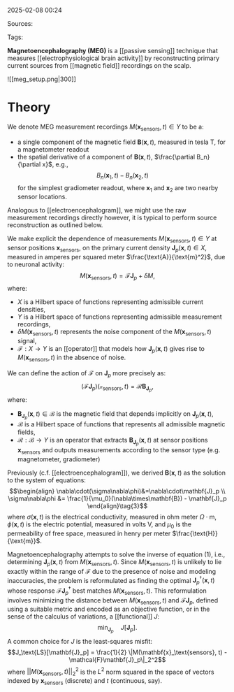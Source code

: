 2025-02-08 00:24

Sources: 

Tags:

**Magnetoencephalography (MEG)** is a [[passive sensing]] technique that measures [[electrophysiological brain activity]] by reconstructing primary current sources from [[magnetic field]] recordings on the scalp.

![[meg_setup.png|300]]
# Theory

We denote MEG measurement recordings $M(\mathbf{x}_\text{sensors}, t) \in Y$ to be a:
- a single component of the magnetic field $\mathbf{B}(\mathbf{x},t)$, measured in tesla $\text{T}$, for a magnetometer readout
- the spatial derivative of a component of $\mathbf{B}(\mathbf{x},t)$, $\frac{\partial B_n}{\partial x}$, e.g., $$B_n(\mathbf{x}_1,t)-B_n(\mathbf{x}_2,t)$$ for the simplest gradiometer readout, where $\mathbf{x}_1$ and $\mathbf{x}_2$ are two nearby sensor locations.

Analogous to [[electroencephalogram]], we might use the raw measurement recordings directly however, it is typical to perform source reconstruction as outlined below. 

We make explicit the dependence of measurements $M(\mathbf{x}_\text{sensors}, t) \in Y$ at sensor positions $\mathbf{x}_\text{sensors}$, on the primary current density $\mathbf{J}_p(\mathbf{x},t) \in X$, measured in amperes per squared meter $\frac{\text{A}}{\text{m}^2}$, due to neuronal activity: $$M(\mathbf{x}_\text{sensors}, t)=\mathcal{F}\mathbf{J}_p + \delta M, \tag{1}$$where:
- $X$ is a Hilbert space of functions representing admissible current densities,
- $Y$ is a Hilbert space of functions representing admissible measurement recordings,
- $\delta M(\mathbf{x}_\text{sensors}, t)$ represents the noise component of the $M(\mathbf{x}_\text{sensors}, t)$ signal,
- $\mathcal{F}:X \rightarrow Y$ is an [[operator]] that models how $\mathbf{J}_p(\mathbf{x},t)$ gives rise to $M(\mathbf{x}_\text{sensors}, t)$ in the absence of noise. 

We can define the action of $\mathcal{F}$ on $\mathbf{J}_p$ more precisely as: $$(\mathcal{F}\mathbf{J}_p)(\mathcal{x}_\text{sensors}, t)=\mathcal{R}\mathbf{B}_{\mathbf{J}_p},\tag{2}$$where:
- $\mathbf{B}_{\mathbf{J}_p}(\mathbf{x},t) \in \mathcal{B}$ is the magnetic field that depends implicitly on $\mathbf{J}_p(\mathbf{x},t)$,
- $\mathcal{B}$ is a Hilbert space of functions that represents all admissible magnetic fields,
- $\mathcal{R}:\mathcal{B} \rightarrow Y$ is an operator that extracts $\mathbf{B}_{\mathbf{J}_p}(\mathbf{x},t)$ at sensor positions $\mathbf{x}_\text{sensors}$ and outputs measurements according to the sensor type (e.g. magnetometer, gradiometer)

Previously (c.f. [[electroencephalogram]]), we derived $\mathbf{B}(\mathbf{x},t)$ as the solution to the system of equations: $$\begin{align}
\nabla\cdot(\sigma\nabla\phi)&=\nabla\cdot\mathbf{J}_p \\
\sigma\nabla\phi &= \frac{1}{\mu_0}(\nabla\times\mathbf{B}) - \mathbf{J}_p 
\end{align}\tag{3}$$where $\sigma(\mathbf{x}, t)$ is the electrical conductivity, measured in ohm meter $\Omega\cdot\text{m}$, $\phi(\mathbf{x},t)$ is the electric potential, measured in volts $\text{V}$, and $\mu_0$ is the permeability of free space, measured in henry per meter $\frac{\text{H}}{\text{m}}$.

Magnetoencephalography attempts to solve the inverse of equation $(1)$, i.e., determining $\mathbf{J}_p(\mathbf{x},t)$ from $M(\mathbf{x}_\text{sensors}, t)$. Since $M(\mathbf{x}_\text{sensors}, t)$ is unlikely to lie exactly within the range of $\mathcal{F}$ due to the presence of noise and modeling inaccuracies, the problem is reformulated as finding the optimal $\mathbf{J}_p^\dagger(\mathbf{x}, t)$ whose response $\mathcal{F}\mathbf{J}_p^\dagger$ best matches $M(\mathbf{x}_\text{sensors}, t)$. This reformulation involves minimizing the distance between $M(\mathbf{x}_\text{sensors}, t)$ and $\mathcal{F}\mathbf{J}_p$, defined using a suitable metric and encoded as an objective function, or in the sense of the calculus of variations, a [[functional]] $J$: $$\min_{\mathbf{J}_p} \quad J[\mathbf{J}_p].$$A common choice for $J$ is the least-squares misfit: $$J_\text{LS}[\mathbf{J}_p] = \frac{1}{2} \|M(\mathbf{x}_\text{sensors}, t) - \mathcal{F}\mathbf{J}_p\|_2^2$$where $||M(\mathbf{x}_\text{sensors}, t)||_2^2$ is the $L^2$ norm squared in the space of vectors indexed by $\mathbf{x}_\text{sensors}$ (discrete) and $t$ (continuous, say).